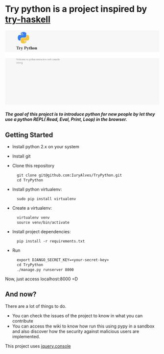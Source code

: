 # Try python is a project inspired by [try-haskell](tryhaskell.org)


![try-python](try-python.gif)
##### The goal of this project is to introduce python for new people by let they use a python REPL( Read, Eval, Print, Loop) in the browser.

## Getting Started

* Install python 2.x on your system
*  Install git
* Clone this repository
 
        git clone git@github.com:IuryAlves/TryPython.git
        cd TryPython

* Install python virtualenv: 
 
        sudo pip install virtualenv

* Create a virtualenv:
 
        virtualenv venv
        source venv/bin/activate

* Install project dependencies:

        pip install -r requirements.txt
        
* Run
        
        export DJANGO_SECRET_KEY=<your-secret-key> 
        cd TryPython
        ./manage.py runserver 8000


Now, just access localhost:8000 =D

## And now?

There are a lot of things to do.

* You can check the issues of the project to know in what you can contribute
* You can access the wiki to know how run this using pypy in a sandbox and also discover how the security against malicious users are implemented.

This project uses [jquery.console](https://github.com/chrisdone/jquery-console)
